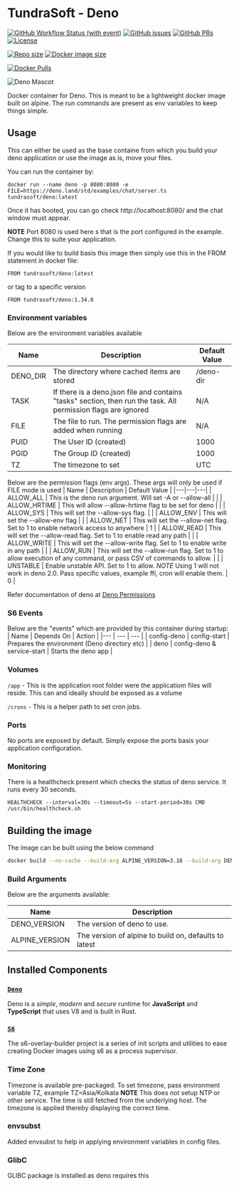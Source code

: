 # TundraSoft - Deno

[![GitHub Workflow Status (with event)](https://img.shields.io/github/actions/workflow/status/TundraSoft/deno/build-docker.yml?event=push&logo=github)](https://github.com/TundraSoft/deno/actions/workflows/build-docker.yml?logo=github)
[![GitHub issues](https://img.shields.io/github/issues-raw/tundrasoft/deno.svg?logo=github)](https://github.com/tundrasoft/deno/issues)
[![GitHub PRs](https://img.shields.io/github/issues-pr-raw/tundrasoft/deno.svg?logo=github)](https://github.com/tundrasoft/deno/pulls) 
[![License](https://img.shields.io/github/license/tundrasoft/deno.svg)](https://github.com/tundrasoft/deno/blob/master/LICENSE)

[![Repo size](https://img.shields.io/github/repo-size/tundrasoft/deno?logo=github)](#)
[![Docker image size](https://img.shields.io/docker/image-size/tundrasoft/deno?logo=docker)](https://hub.docker.com/r/tundrasoft/deno)

[![Docker Pulls](https://img.shields.io/docker/pulls/tundrasoft/deno.svg?logo=docker)](https://hub.docker.com/r/tundrasoft/deno)

![Deno Mascot](https://deno.land/logo.svg)

Docker container for Deno. This is meant to be a lightweight docker image built on alpine. The run commands are present as 
env variables to keep things simple.

## Usage

This can either be used as the base containe from which you build your deno 
application or use the image as is, move your files.

You can run the container by:
```docker
docker run --name deno -p 8080:8080 -e FILE=https://deno.land/std/examples/chat/server.ts tundrasoft/deno:latest
```

Once it has booted, you can go check http://localhost:8080/ and the chat window must appear.

**NOTE** Port 8080 is used here s that is the port configured in the example.
 Change this to suite your application.

If you would like to build basis this image then simply use this in the FROM 
statement in docker file:

```docker
FROM tundrasoft/deno:latest
```

or tag to a specific version
```docker
FROM tundrasoft/deno:1.34.0
```

### Environment variables

Below are the environment variables available

| Name | Description | Default Value |
|---|---|---|
| DENO_DIR | The directory where cached items are stored | /deno-dir |
| TASK | If there is a deno.json file and contains "tasks" section, then run the task. All permission flags are ignored | N/A |
| FILE | The file to run. The permission flags are added when running | N/A |
| PUID | The User ID (created) | 1000 |
| PGID | The Group ID (created) | 1000 |
| TZ | The timezone to set | UTC |

Below are the permission flags (env args). These args will only be used if FILE mode is used
| Name | Description | Default Value |
|---|---|---|
| ALLOW_ALL | This is the deno run argument. Will set -A or --allow-all | |
| ALLOW_HRTIME | This will allow --allow-hrtime flag to be set for deno | |
| ALLOW_SYS | This will set the --allow-sys flag. | |
| ALLOW_ENV | This will set the --allow-env flag | | 
| ALLOW_NET | This will set the --allow-net flag. Set to 1 to enable network access to anywhere | 1 |
| ALLOW_READ | This will set the --allow-read flag. Set to 1 to enable read any path | |
| ALLOW_WRITE | This will set the --allow-write flag. Set to 1 to enable write in any path | |
| ALLOW_RUN | This will set the --allow-run flag. Set to 1 to allow execution of any command, or pass CSV of commands to allow. | |
| UNSTABLE | Enable unstable API. Set to 1 to allow. *NOTE* Using 1 will not work in deno 2.0. Pass specific values, example ffi, cron will enable them.  | 0 |

Refer documentation of deno at [Deno Permissions](https://deno.land/manual/basics/permissions)

### S6 Events

Below are the "events" which are provided by this container during startup:
| Name | Depends On | Action |
|--- | --- | --- |
| config-deno | config-start | Prepares the environment (Deno directory etc) |
| deno | config-deno & service-start | Starts the deno app |

### Volumes

`/app` - This is the application root folder were the applicatiom files will 
reside. This can and ideally should be exposed as a volume

`/crons` - This is a helper path to set cron jobs.

### Ports

No ports are exposed by default. Simply expose the ports basis your application configuration.

### Monitoring

There is a healthcheck present which checks the status of deno service. It 
runs every 30 seconds. 

```docker
HEALTHCHECK --interval=30s --timeout=5s --start-period=30s CMD /usr/bin/healthcheck.sh
```

## Building the image

The image can be built using the below command

```sh
docker build --no-cache --build-arg ALPINE_VERSION=3.18 --build-arg DENO_VERSION=1.32.3 -t tundrasoft/deno .
```

### Build Arguments

Below are the arguments available:


| Name | Description |
|---|---|
| DENO_VERSION | The version of deno to use. |
| ALPINE_VERSION | The version of alpine to build on, defaults to latest |

## Installed Components

### [`Deno`](https://deno.land/ "Deno")

Deno is a _simple_, _modern_ and _secure_ runtime for **JavaScript** and
**TypeScript** that uses V8 and is built in Rust.

### [`S6`]([!https://github.com/just-containers/s6-overlay#the-docker-way "S6 Github link")

The s6-overlay-builder project is a series of init scripts and utilities to ease creating Docker images using s6 as a process supervisor.

### Time Zone

Timezone is available pre-packaged. To set timezone, pass environment variable TZ, example TZ=Asia/Kolkata
**NOTE** This does not setup NTP or other service. The time is still fetched from the underlying host. The timezone is applied thereby
displaying the correct time.

### envsubst

Added envsubst to help in applying environment variables in config files. 

### GlibC

GLIBC package is installed as deno requires this
